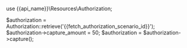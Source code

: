 use {{api_name}}\Resources\Authorization;

$authorization = Authorization::retrieve('{{fetch_authorization_scenario_id}}');
$authorization->capture_amount = 50;
$authorization = $authorization->capture();